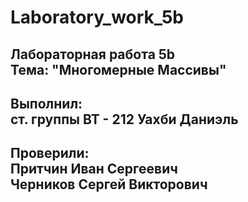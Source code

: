 # Laboratory_work_5b
Лабораторная работа 5b\
Тема: "Многомерные Массивы"
---

Выполнил:\
ст. группы ВТ - 212 Уахби Даниэль
---
Проверили:\
Притчин Иван Сергеевич\
Черников Сергей Викторович
---

